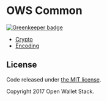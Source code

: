 OWS Common
=======

[![Greenkeeper badge](https://badges.greenkeeper.io/owstack/ows-common.svg)](https://greenkeeper.io/)

* [Crypto](docs/crypto.md)
* [Encoding](docs/encoding.md)

## License

Code released under [the MIT license](https://github.com/owstack/ows-utils/blob/master/LICENSE).

Copyright 2017 Open Wallet Stack.
